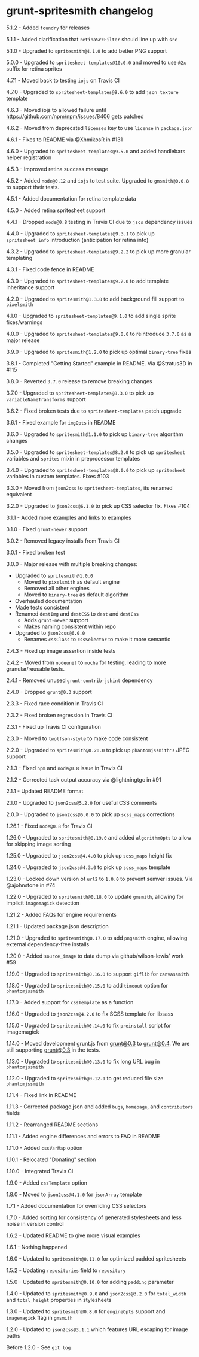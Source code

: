 # grunt-spritesmith changelog
5.1.2 - Added `foundry` for releases

5.1.1 - Added clarification that `retinaSrcFilter` should line up with `src`

5.1.0 - Upgraded to `spritesmith@4.1.0` to add better PNG support

5.0.0 - Upgraded to `spritesheet-templates@10.0.0` and moved to use `@2x` suffix for retina sprites

4.7.1 - Moved back to testing `iojs` on Travis CI

4.7.0 - Upgraded to `spritesheet-templates@9.6.0` to add `json_texture` template

4.6.3 - Moved iojs to allowed failure until https://github.com/npm/npm/issues/8406 gets patched

4.6.2 - Moved from deprecated `licenses` key to use `license` in `package.json`

4.6.1 - Fixes to README via @XhmikosR in #131

4.6.0 - Upgraded to `spritesheet-templates@9.5.0` and added handlebars helper registration

4.5.3 - Improved retina success message

4.5.2 - Added `node@0.12` and `iojs` to test suite. Upgraded to `gmsmith@0.0.8` to support their tests.

4.5.1 - Added documentation for retina template data

4.5.0 - Added retina spritesheet support

4.4.1 - Dropped `node@0.8` testing in Travis CI due to `jscs` dependency issues

4.4.0 - Upgraded to `spritesheet-templates@9.3.1` to pick up `spritesheet_info` introduction (anticipation for retina info)

4.3.2 - Upgraded to `spritesheet-templates@9.2.2` to pick up more granular templating

4.3.1 - Fixed code fence in README

4.3.0 - Upgraded to `spritesheet-templates@9.2.0` to add template inheritance support

4.2.0 - Upgraded to `spritesmith@1.3.0` to add background fill support to `pixelsmith`

4.1.0 - Upgraded to `spritesheet-templates@9.1.0` to add single sprite fixes/warnings

4.0.0 - Upgraded to `spritesheet-templates@9.0.0` to reintroduce `3.7.0` as a major release

3.9.0 - Upgraded to `spritesmith@1.2.0` to pick up optimal `binary-tree` fixes

3.8.1 - Completed "Getting Started" example in README. Via @Stratus3D in #115

3.8.0 - Reverted `3.7.0` release to remove breaking changes

3.7.0 - Upgraded to `spritesheet-templates@8.3.0` to pick up `variableNameTransforms` support

3.6.2 - Fixed broken tests due to `spritesheet-templates` patch upgrade

3.6.1 - Fixed example for `imgOpts` in README

3.6.0 - Upgraded to `spritesmith@1.1.0` to pick up `binary-tree` algorithm changes

3.5.0 - Upgraded to `spritesheet-templates@8.2.0` to pick up `spritesheet` variables and `sprites` mixin in preprocessor templates

3.4.0 - Upgraded to `spritesheet-templates@8.0.0` to pick up `spritesheet` variables in custom templates. Fixes #103

3.3.0 - Moved from `json2css` to `spritesheet-templates`, its renamed equivalent

3.2.0 - Upgraded to `json2css@6.1.0` to pick up CSS selector fix. Fixes #104

3.1.1 - Added more examples and links to examples

3.1.0 - Fixed `grunt-newer` support

3.0.2 - Removed legacy installs from Travis CI

3.0.1 - Fixed broken test

3.0.0 - Major release with multiple breaking changes:

- Upgraded to `spritesmith@1.0.0`
    - Moved to `pixelsmith` as default engine
    - Removed all other engines
    - Moved to `binary-tree` as default algorithm
- Overhauled documentation
- Made tests consistent
- Renamed `destImg` and `destCSS` to `dest` and `destCss`
    - Adds `grunt-newer` support
    - Makes naming consistent within repo
- Upgraded to `json2css@6.0.0`
    - Renames `cssClass` to `cssSelector` to make it more semantic

2.4.3 - Fixed up image assertion inside tests

2.4.2 - Moved from `nodeunit` to `mocha` for testing, leading to more granular/reusable tests.

2.4.1 - Removed unused `grunt-contrib-jshint` dependency

2.4.0 - Dropped `grunt@0.3` support

2.3.3 - Fixed race condition in Travis CI

2.3.2 - Fixed broken regression in Travis CI

2.3.1 - Fixed up Travis CI configuration

2.3.0 - Moved to `twolfson-style` to make code consistent

2.2.0 - Upgraded to `spritesmith@0.20.0` to pick up `phantomjssmith's` JPEG support

2.1.3 - Fixed `npm` and `node@0.8` issue in Travis CI

2.1.2 - Corrected task output accuracy via @lightningtgc in #91

2.1.1 - Updated README format

2.1.0 - Upgraded to `json2css@5.2.0` for useful CSS comments

2.0.0 - Upgraded to `json2css@5.0.0` to pick up `scss_maps` corrections

1.26.1 - Fixed `node@0.8` for Travis CI

1.26.0 - Upgraded to `spritesmith@0.19.0` and added `algorithmOpts` to allow for skipping image sorting

1.25.0 - Upgraded to `json2css@4.4.0` to pick up `scss_maps` height fix

1.24.0 - Upgraded to `json2css@4.3.0` to pick up `scss_maps` template

1.23.0 - Locked down version of `url2` to `1.0.0` to prevent semver issues. Via @ajohnstone in #74

1.22.0 - Upgraded to `spritesmith@0.18.0` to update `gmsmith`, allowing for implicit `imagemagick` detection

1.21.2 - Added FAQs for engine requirements

1.21.1 - Updated package.json description

1.21.0 - Upgraded to `spritesmith@0.17.0` to add `pngsmith` engine, allowing external dependency-free installs

1.20.0 - Added `source_image` to data dump via github/wilson-lewis' work #59

1.19.0 - Upgraded to `spritesmith@0.16.0` to support `giflib` for `canvassmith`

1.18.0 - Upgraded to `spritesmith@0.15.0` to add `timeout` option for `phantomjssmith`

1.17.0 - Added support for `cssTemplate` as a function

1.16.0 - Upgraded to `json2css@4.2.0` to fix SCSS template for libsass

1.15.0 - Upgraded to `spritesmith@0.14.0` to fix `preinstall` script for imagemagick

1.14.0 - Moved development grunt.js from grunt@0.3 to grunt@0.4. We are still supporting grunt@0.3 in the tests.

1.13.0 - Upgraded to `spritesmith@0.13.0` to fix long URL bug in `phantomjssmith`

1.12.0 - Upgraded to `spritesmith@0.12.1` to get reduced file size `phantomjssmith`

1.11.4 - Fixed link in README

1.11.3 - Corrected package.json and added `bugs`, `homepage`, and `contributors` fields

1.11.2 - Rearranged README sections

1.11.1 - Added engine differences and errors to FAQ in README

1.11.0 - Added `cssVarMap` option

1.10.1 - Relocated "Donating" section

1.10.0 - Integrated Travis CI

1.9.0 - Added `cssTemplate` option

1.8.0 - Moved to `json2css@4.1.0` for `jsonArray` template

1.7.1 - Added documentation for overriding CSS selectors

1.7.0 - Added sorting for consistency of generated stylesheets and less noise in version control

1.6.2 - Updated README to give more visual examples

1.6.1 - Nothing happened

1.6.0 - Updated to `spritesmith@0.11.0` for optimized padded spritesheets

1.5.2 - Updating `repositories` field to `repository`

1.5.0 - Updated to `spritesmith@0.10.0` for adding `padding` parameter

1.4.0 - Updated to `spritesmith@0.9.0` and `json2css@3.2.0` for `total_width` and `total_height` properties in stylesheets

1.3.0 - Updated to `spritesmith@0.8.0` for `engineOpts` support and `imagemagick` flag in `gmsmith`

1.2.0 - Updated to `json2css@3.1.1` which features URL escaping for image paths

Before 1.2.0 - See `git log`
